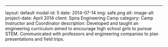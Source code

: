 ---
layout: default
modal-id: 5
date: 2014-07-14
img: safe.png
alt: image-alt
project-date: April 2014
client: Spira Engineering Camp 
category: Camp Instructor and Coordinator
description: Developed and taught an engineering curriculum aimed to encourage high school girls to pursue STEM. Communicated with professors and engineering companies to plan presentations and field trips.
